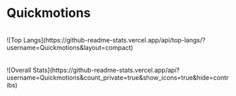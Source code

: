 # Quickmotions
<br>
![Top Langs](https://github-readme-stats.vercel.app/api/top-langs/?username=Quickmotions&layout=compact)
<br><br><br>
![Overall Stats](https://github-readme-stats.vercel.app/api?username=Quickmotions&count_private=true&show_icons=true&hide=contribs) 
